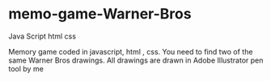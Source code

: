 # memo-game-Warner-Bros
Java Script html css

Memory game coded in javascript, html , css. You need to find two of the same Warner Bros drawings. All drawings are drawn in Adobe Illustrator pen tool by me
